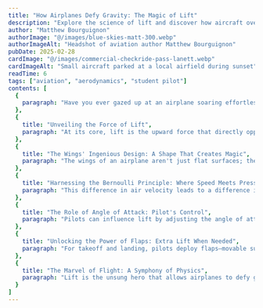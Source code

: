 ```yaml
---
title: "How Airplanes Defy Gravity: The Magic of Lift"
description: "Explore the science of lift and discover how aircraft overcome gravity using aerodynamic principles."
author: "Matthew Bourguignon"
authorImage: "@/images/blue-skies-matt-300.webp"
authorImageAlt: "Headshot of aviation author Matthew Bourguignon"
pubDate: 2025-02-28
cardImage: "@/images/commercial-checkride-pass-lanett.webp"
cardImageAlt: "Small aircraft parked at a local airfield during sunset"
readTime: 6
tags: ["aviation", "aerodynamics", "student pilot"]
contents: [
  {
    paragraph: "Have you ever gazed up at an airplane soaring effortlessly through the sky, and wondered, \"How does it stay up there?\" It seems like magic, doesn't it? But it's not magic – it's science! The secret to flight lies in a fundamental principle called lift. Let's dive into the fascinating world of aerodynamics and unravel the mysteries of how airplanes conquer gravity."
  },
  {
    title: "Unveiling the Force of Lift",
    paragraph: "At its core, lift is the upward force that directly opposes an airplane's weight. It's what keeps those massive machines afloat. This incredible force is generated by the wings as they interact with the surrounding air. To understand how this happens, we need to explore the ingenious design of the wings and the principles of fluid dynamics."
  },
  {
    title: "The Wings' Ingenious Design: A Shape That Creates Magic",
    paragraph: "The wings of an airplane aren't just flat surfaces; they're meticulously crafted to create a difference in air pressure above and below them. The top of the wing is elegantly curved, forcing the air to travel a longer distance, while the bottom is relatively flat, allowing air to flow more directly. As the airplane moves forward, air flows faster over the curved upper surface than beneath it."
  },
  {
    title: "Harnessing the Bernoulli Principle: Where Speed Meets Pressure",
    paragraph: "This difference in air velocity leads to a difference in air pressure, a phenomenon explained by the Bernoulli principle. As airspeed increases, air pressure decreases. Faster air on top of the wing means lower pressure, and slower air beneath means higher pressure. This pressure difference creates lift, pushing the wing—and the airplane—upward."
  },
  {
    title: "The Role of Angle of Attack: Pilot's Control",
    paragraph: "Pilots can influence lift by adjusting the angle of attack—the angle between the wing and the oncoming airflow. Increasing this angle enhances lift by increasing the pressure difference. However, if the angle exceeds a critical point, it can cause a stall, where lift is suddenly lost and recovery is required."
  },
  {
    title: "Unlocking the Power of Flaps: Extra Lift When Needed",
    paragraph: "For takeoff and landing, pilots deploy flaps—movable surfaces on the wing's trailing edge. Flaps increase wing surface area and alter shape, producing more lift at lower speeds. This makes landings and takeoffs smoother, slower, and safer."
  },
  {
    title: "The Marvel of Flight: A Symphony of Physics",
    paragraph: "Lift is the unsung hero that allows airplanes to defy gravity. With clever wing design, the Bernoulli principle, angle of attack adjustments, and flap deployment, aircraft use fluid dynamics to stay airborne. Next time you're flying, look out the window and watch the wings at work—there’s incredible science behind every second of flight."
  }
]
---
```

